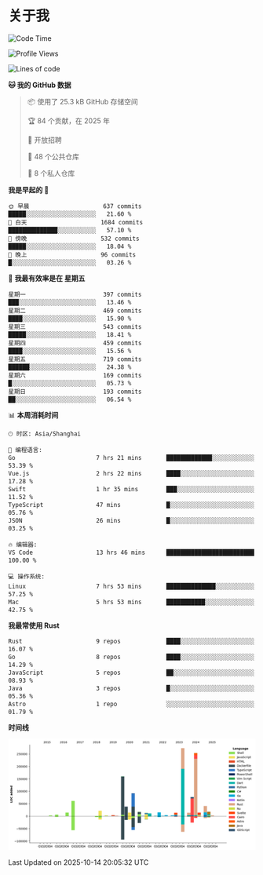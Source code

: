 # 关于我

<!--START_SECTION:waka-->
![Code Time](http://img.shields.io/badge/Code%20Time-4%2C149%20hrs%2028%20mins-blue)

![Profile Views](http://img.shields.io/badge/%E4%B8%AA%E4%BA%BA%E8%B5%84%E6%96%99%E8%A7%82%E7%9C%8B%E6%AC%A1%E6%95%B0-0-blue)

![Lines of code](https://img.shields.io/badge/%E4%BB%8E%E3%80%8CHello%20World%E3%80%8D%E8%B5%B7%E6%88%91%E5%B7%B2%E7%BB%8F%E5%86%99%E4%BA%86-1.2%20million%20%E8%A1%8C%E4%BB%A3%E7%A0%81-blue)

**🐱 我的 GitHub 数据** 

> 📦  使用了 25.3 kB GitHub 存储空间 
 > 
> 🏆 84 个贡献，在 2025 年
 > 
> 💼 开放招聘
 > 
> 📜 48 个公共仓库 
 > 
> 🔑 8 个私人仓库 
 > 
**我是早起的 🐤** 

```text
🌞 早晨                     637 commits         █████░░░░░░░░░░░░░░░░░░░░   21.60 % 
🌆 白天                     1684 commits        ██████████████░░░░░░░░░░░   57.10 % 
🌃 傍晚                     532 commits         █████░░░░░░░░░░░░░░░░░░░░   18.04 % 
🌙 晚上                     96 commits          █░░░░░░░░░░░░░░░░░░░░░░░░   03.26 % 
```
📅 **我最有效率是在 星期五** 

```text
星期一                      397 commits         ███░░░░░░░░░░░░░░░░░░░░░░   13.46 % 
星期二                      469 commits         ████░░░░░░░░░░░░░░░░░░░░░   15.90 % 
星期三                      543 commits         █████░░░░░░░░░░░░░░░░░░░░   18.41 % 
星期四                      459 commits         ████░░░░░░░░░░░░░░░░░░░░░   15.56 % 
星期五                      719 commits         ██████░░░░░░░░░░░░░░░░░░░   24.38 % 
星期六                      169 commits         █░░░░░░░░░░░░░░░░░░░░░░░░   05.73 % 
星期日                      193 commits         ██░░░░░░░░░░░░░░░░░░░░░░░   06.54 % 
```


📊 **本周消耗时间** 

```text
🕑︎ 时区: Asia/Shanghai

💬 编程语言: 
Go                       7 hrs 21 mins       █████████████░░░░░░░░░░░░   53.39 % 
Vue.js                   2 hrs 22 mins       ████░░░░░░░░░░░░░░░░░░░░░   17.28 % 
Swift                    1 hr 35 mins        ███░░░░░░░░░░░░░░░░░░░░░░   11.52 % 
TypeScript               47 mins             █░░░░░░░░░░░░░░░░░░░░░░░░   05.76 % 
JSON                     26 mins             █░░░░░░░░░░░░░░░░░░░░░░░░   03.25 % 

🔥 编辑器: 
VS Code                  13 hrs 46 mins      █████████████████████████   100.00 % 

💻 操作系统: 
Linux                    7 hrs 53 mins       ██████████████░░░░░░░░░░░   57.25 % 
Mac                      5 hrs 53 mins       ███████████░░░░░░░░░░░░░░   42.75 % 
```

**我最常使用 Rust** 

```text
Rust                     9 repos             ████░░░░░░░░░░░░░░░░░░░░░   16.07 % 
Go                       8 repos             ████░░░░░░░░░░░░░░░░░░░░░   14.29 % 
JavaScript               5 repos             ██░░░░░░░░░░░░░░░░░░░░░░░   08.93 % 
Java                     3 repos             █░░░░░░░░░░░░░░░░░░░░░░░░   05.36 % 
Astro                    1 repo              ░░░░░░░░░░░░░░░░░░░░░░░░░   01.79 % 
```



**时间线**

![Lines of Code chart](https://raw.githubusercontent.com/catusax/catusax/master/assets/bar_graph.png)


 Last Updated on 2025-10-14 20:05:32 UTC
<!--END_SECTION:waka-->
